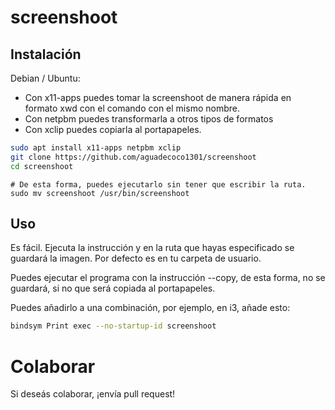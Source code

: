 # screenshoot
## Instalación
Debian / Ubuntu:
- Con x11-apps puedes tomar la screenshoot de manera rápida en formato xwd con el comando con el mismo nombre.
- Con netpbm puedes transformarla a otros tipos de formatos
- Con xclip puedes copiarla al portapapeles.
```sh
sudo apt install x11-apps netpbm xclip
git clone https://github.com/aguadecoco1301/screenshoot
cd screenshoot
```
```
# De esta forma, puedes ejecutarlo sin tener que escribir la ruta.
sudo mv screenshoot /usr/bin/screenshoot
```
## Uso
Es fácil. Ejecuta la instrucción y en la ruta que hayas especificado se guardará la imagen. Por defecto es en tu carpeta de usuario.

Puedes ejecutar el programa con la instrucción --copy, de esta forma, no se guardará, si no que será copiada al portapapeles.

Puedes añadirlo a una combinación, por ejemplo, en i3, añade esto:
```sh
bindsym Print exec --no-startup-id screenshoot
```

# Colaborar

Si deseás colaborar, ¡envía pull request!

